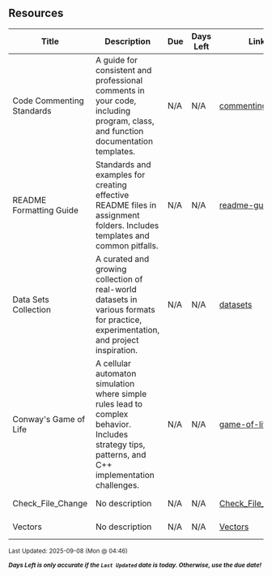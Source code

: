 ## Resources

| Title | Description | Due | Days Left | Link | Last Updated |
|-------|-------------|-----|-----------|------|---------------|
| Code Commenting Standards | A guide for consistent and professional comments in your code, including program, class, and function documentation templates. | N/A | N/A | [commenting-guide](commenting-guide/) | 2025-09-08 |
| README Formatting Guide | Standards and examples for creating effective README files in assignment folders. Includes templates and common pitfalls. | N/A | N/A | [readme-guide](readme-guide/) | 2025-09-08 |
| Data Sets Collection | A curated and growing collection of real-world datasets in various formats for practice, experimentation, and project inspiration. | N/A | N/A | [datasets](datasets/) | 2025-09-08 |
| Conway's Game of Life | A cellular automaton simulation where simple rules lead to complex behavior. Includes strategy tips, patterns, and C++ implementation challenges. | N/A | N/A | [game-of-life](game-of-life/) | 2025-09-08 |
| Check_File_Change | No description | N/A | N/A | [Check_File_Change](Check_File_Change/) | 2025-09-08 |
| Vectors | No description | N/A | N/A | [Vectors](Vectors/) | 2025-09-08 |

<sup>Last Updated: 2025-09-08 (Mon @ 04:46)</sup>

<sup>***Days Left is only accurate if the `Last Updated` date is today. Otherwise, use the due date!***</sup>